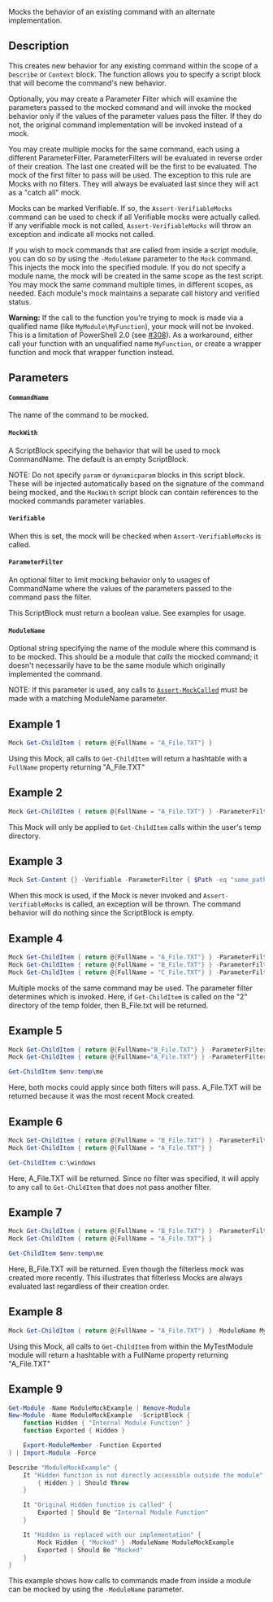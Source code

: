 Mocks the behavior of an existing command with an alternate implementation.

## Description

This creates new behavior for any existing command within the scope of a `Describe` or `Context` block. The function allows you to specify a script block that will become the command's new behavior.

Optionally, you may create a Parameter Filter which will examine the parameters passed to the mocked command and will invoke the mocked behavior only if the values of the parameter values pass the filter. If
they do not, the original command implementation will be invoked instead of a mock.

You may create multiple mocks for the same command, each using a different ParameterFilter. ParameterFilters will be evaluated in reverse order of their creation. The last one created will be the first to be evaluated.
The mock of the first filter to pass will be used. The exception to this rule are Mocks with no filters. They will always be evaluated last since they will act as a "catch all" mock.

Mocks can be marked Verifiable. If so, the `Assert-VerifiableMocks` command can be used to check if all Verifiable mocks were actually called. If any verifiable mock is not called, `Assert-VerifiableMocks` will throw an exception and indicate all mocks not called.

If you wish to mock commands that are called from inside a script module, you can do so by using the `-ModuleName` parameter to the `Mock` command. This injects the mock into the specified module. If you do not specify a module name, the mock will be created in the same scope as the test script.  You may mock the same command multiple times, in different scopes, as needed. Each module's mock maintains a separate call history and verified status.

**Warning:** If the call to the function you're trying to mock is made via a qualified name (like `MyModule\MyFunction`), your mock will not be invoked. This is a limitation of PowerShell 2.0 (see [#308](https://github.com/pester/Pester/issues/308)). As a workaround, either call your function with an unqualified name `MyFunction`, or create a wrapper function and mock that wrapper function instead.

## Parameters

#### `CommandName`

The name of the command to be mocked.

#### `MockWith`

A ScriptBlock specifying the behavior that will be used to mock CommandName. The default is an empty ScriptBlock.

NOTE: Do not specify `param` or `dynamicparam` blocks in this script block. These will be injected automatically based on the signature of the command being mocked, and the `MockWith` script block can contain references to the mocked commands parameter variables.

#### `Verifiable`

When this is set, the mock will be checked when `Assert-VerifiableMocks` is called.

#### `ParameterFilter`

An optional filter to limit mocking behavior only to usages of CommandName where the values of the parameters passed to the command pass the filter.

This ScriptBlock must return a boolean value. See examples for usage.

#### `ModuleName`

Optional string specifying the name of the module where this command is to be mocked.  This should be a module that _calls_ the mocked command; it doesn't necessarily have to be the same module which originally implemented the command.

NOTE: If this parameter is used, any calls to [`Assert-MockCalled`](https://github.com/pester/Pester/wiki/Assert-MockCalled) must be made with a matching ModuleName parameter.

## Example 1

```powershell
Mock Get-ChildItem { return @{FullName = "A_File.TXT"} }
```

Using this Mock, all calls to `Get-ChildItem` will return a hashtable with a `FullName` property returning "A_File.TXT"

## Example 2

```powershell
Mock Get-ChildItem { return @{FullName = "A_File.TXT"} } -ParameterFilter { $Path -and $Path.StartsWith($env:temp) }
```

This Mock will only be applied to `Get-ChildItem` calls within the user's temp directory.

## Example 3

```powershell
Mock Set-Content {} -Verifiable -ParameterFilter { $Path -eq "some_path" -and $Value -eq "Expected Value" }
```

When this mock is used, if the Mock is never invoked and `Assert-VerifiableMocks` is called, an exception will be thrown. The command behavior will do nothing since the ScriptBlock is empty.

## Example 4

```powershell
Mock Get-ChildItem { return @{FullName = "A_File.TXT"} } -ParameterFilter { $Path -and $Path.StartsWith($env:temp\1) }
Mock Get-ChildItem { return @{FullName = "B_File.TXT"} } -ParameterFilter { $Path -and $Path.StartsWith($env:temp\2) }
Mock Get-ChildItem { return @{FullName = "C_File.TXT"} } -ParameterFilter { $Path -and $Path.StartsWith($env:temp\3) }
```

Multiple mocks of the same command may be used. The parameter filter determines which is invoked. Here, if `Get-ChildItem` is called on the "2" directory of the temp folder, then B_File.txt will be returned.

## Example 5

```powershell
Mock Get-ChildItem { return @{FullName="B_File.TXT"} } -ParameterFilter { $Path -eq "$env:temp\me" }
Mock Get-ChildItem { return @{FullName="A_File.TXT"} } -ParameterFilter { $Path -and $Path.StartsWith($env:temp) }

Get-ChildItem $env:temp\me
```

Here, both mocks could apply since both filters will pass. A_File.TXT will be returned because it was the most recent Mock created.

## Example 6

```powershell
Mock Get-ChildItem { return @{FullName = "B_File.TXT"} } -ParameterFilter { $Path -eq "$env:temp\me" }
Mock Get-ChildItem { return @{FullName = "A_File.TXT"} }

Get-ChildItem c:\windows
```

Here, A_File.TXT will be returned. Since no filter was specified, it will apply to any call to `Get-ChildItem` that does not pass another filter.

## Example 7

```powershell
Mock Get-ChildItem { return @{FullName = "B_File.TXT"} } -ParameterFilter { $Path -eq "$env:temp\me" }
Mock Get-ChildItem { return @{FullName = "A_File.TXT"} }

Get-ChildItem $env:temp\me
```

Here, B_File.TXT will be returned. Even though the filterless mock was created more recently. This illustrates that filterless Mocks are always evaluated last regardless of their creation order.

## Example 8

```powershell
Mock Get-ChildItem { return @{FullName = "A_File.TXT"} } -ModuleName MyTestModule
```

Using this Mock, all calls to `Get-ChildItem` from within the MyTestModule module will return a hashtable with a FullName property returning "A_File.TXT"

## Example 9

```powershell
Get-Module -Name ModuleMockExample | Remove-Module
New-Module -Name ModuleMockExample  -ScriptBlock {
    function Hidden { "Internal Module Function" }
    function Exported { Hidden }

    Export-ModuleMember -Function Exported
} | Import-Module -Force

Describe "ModuleMockExample" {
    It "Hidden function is not directly accessible outside the module" {
        { Hidden } | Should Throw
    }

    It "Original Hidden function is called" {
        Exported | Should Be "Internal Module Function"
    }

    It "Hidden is replaced with our implementation" {
        Mock Hidden { "Mocked" } -ModuleName ModuleMockExample
        Exported | Should Be "Mocked"
    }
}
```

This example shows how calls to commands made from inside a module can be mocked by using the `-ModuleName` parameter.
